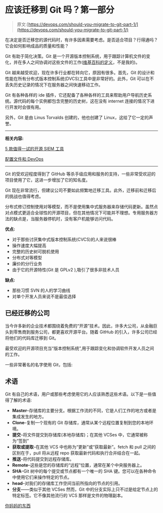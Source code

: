 # 应该迁移到 Git 吗？第一部分

> 原文:[https://devops.com/should-you-migrate-to-git-part-1/](https://devops.com/should-you-migrate-to-git-part-1/)

在决定是否迁移您的源代码时，有许多因素需要考虑。是否适合项目？行得通吗？它会如何影响成品的质量和性能？

Git 有助于简化决策。Git 是一个开源版本控制系统，用于跟踪计算机文件的变化，并在多人之间协调对这些文件的工作([维基百科的定义](https://en.wikipedia.org/wiki/Git)，不是我的)。

Git 越来越受欢迎，现在许多行业都在转向它，原因有很多。首先，Git 的设计和性能在所有分布式版本控制系统(DVCS)工具中是非常好的。此外，Git 可以在不丢失历史记录的情况下在服务器之间快速移动工作。

Git 有各种各样的 ide 插件，它还配备了各种各样的工具来帮助用户导航历史系统。源代码的每个实例都包含完整的历史树，这在没有 internet 连接的情况下进行开发时会很有用。

另外，Git 是由 Linus Torvalds 创建的，他也创建了 Linux，这给了它一定的声誉。

* * *

**相关内容:**

[5 款值得一试的开源 SIEM 工具](https://devops.com/5-open-source-siem-tools-worth-checking-out/)

[配置文件和 DevOps](https://devops.com/configuration-files-devops/)

* * *

Git 的受欢迎程度得到了 GitHub 等杀手级应用和服务的支持，一些非常受欢迎的项目使用了它，这进一步增加了它的知名度。

Git 现在非常流行，但建议公司不要如此频繁地迁移工具。此外，迁移前和迁移后的挑战也值得考虑。

分布式修订控制使用对等模型，而不是使用集中式服务器来存储代码更新。虽然点对点模式更适合全球性的开源项目，但在其他情况下可能并不理想。专用服务器方法的缺点是，当服务器停机时，没有客户机能够访问代码。

**优点:**

*   对于那些讨厌集中式版本控制系统(CVCS)的人来说很棒
*   操作速度大幅提高
*   完整的历史树可脱机使用
*   分布式对等模型
*   廉价的分行业务
*   由于它的开源特性(Git 是 GPLv2 ),吸引了很多非技术人员

**缺点:**

*   那些习惯 SVN 的人的学习曲线
*   对单个开发人员来说不是最佳选择

## 已经迁移的公司

当今许多新的企业技术都围绕着免费的“开源”技术。因此，许多大公司，从金融巨头到零售商到服务公司，都更喜欢开源平台。随着 GitHub 的引入，许多公司已经将他们的代码库迁移到 Git。

最受欢迎的开源项目充当“版本控制系统”,用于跟踪变化和协调软件开发人员之间的工作。

一些非常著名的名字使用 Git，包括:

## 术语

Git 有自己的术语，用户或那些考虑使用它的人应该熟悉这些术语。以下是一些值得了解的术语:

*   **Master**–存储库的主要分支。根据工作流的不同，它是人们工作的地方或者是集成发生的地方。
*   **Clone**–复制一个现有的 Git 存储库，通常从某个远程位置复制到您的本地环境。
*   **提交**–将文件提交到存储库(本地存储库)；在其他 VCSes 中，它通常被称为“签到”
*   **获取或提取**–在其他 VCS 中也称为“更新”或“获取最新”。fetch 和 pull 之间的区别在于，pull 将从远程 repo 获取最新代码和执行合并结合在一起。
*   **推送**–将代码提交到远程存储库。
*   **Remote**–这些是您的存储库的“远程”位置，通常在某个中央服务器上。
*   **SHA**–Git 树中的每个提交或节点都有一个唯一的 SHA 键。您可以在各种命令中使用它们来操作特定的节点。
*   **head**–对我们的存储库工作空间当前所指向的节点的引用。
*   **分支**——类似于其他 VCSes 然而，Git 中的分支实际上只不过是给定节点上的特定标签。它不像其他流行的 VCS 那样是文件的物理副本。

[你妈妈的东西](https://devops.com/author/amit-anan/)